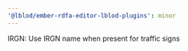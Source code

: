 ```yaml
---
'@lblod/ember-rdfa-editor-lblod-plugins': minor
---
```


IRGN: Use IRGN name when present for traffic signs
